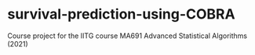 # survival-prediction-using-COBRA
Course project for the IITG course MA691 Advanced Statistical Algorithms (2021)

